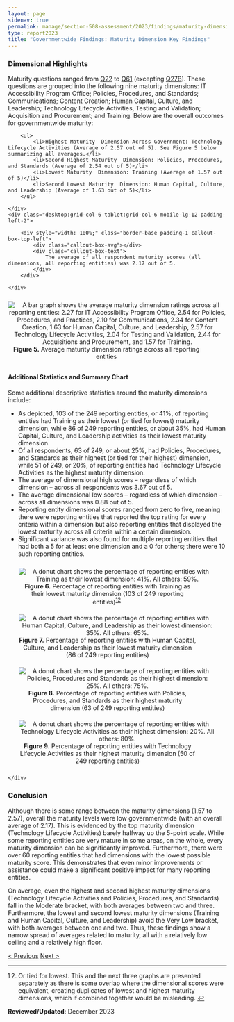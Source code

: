 ```yaml
---
layout: page
sidenav: true
permalink: manage/section-508-assessment/2023/findings/maturity-dimension/
type: report2023
title: "Governmentwide Findings: Maturity Dimension Key Findings"
---
```

### Dimensional Highlights

Maturity  questions ranged from <a href='{{base.siteurl}}/manage/section-508-assessment/criteria-02/#q22'>Q22</a> to <a href='{{base.siteurl}}/manage/section-508-assessment/criteria-10/#q61'>Q61</a> (excepting <a href='{{base.siteurl}}/manage/section-508-assessment/criteria-03/#q27'>Q27B</a>). These questions are grouped into the following nine maturity  dimensions: IT Accessibility Program Office; Policies, Procedures, and Standards; Communications; Content Creation; Human Capital, Culture, and Leadership; Technology Lifecycle Activities, Testing and Validation; Acquisition and Procurement; and Training. Below are the overall outcomes for governmentwide maturity:

<div class="grid-row">
    <div class="desktop:grid-col-6 tablet:grid-col-6 mobile-lg-12">
        
        <ul>
            <li>Highest Maturity  Dimension Across Government: Technology Lifecycle Activities (Average of 2.57 out of 5). See Figure 5 below summarizing all averages.</li>
            <li>Second Highest Maturity  Dimension: Policies, Procedures, and Standards (Average of 2.54 out of 5)</li>
            <li>Lowest Maturity  Dimension: Training (Average of 1.57 out of 5)</li>
            <li>Second Lowest Maturity  Dimension: Human Capital, Culture, and Leadership (Average of 1.63 out of 5)</li>
        </ul>

    </div>
    <div class="desktop:grid-col-6 tablet:grid-col-6 mobile-lg-12 padding-left-2">
              
        <div style="width: 100%;" class="border-base padding-1 callout-box-top-left">
            <div class="callout-box-avg"></div>
            <div class="callout-box-text">
                The average of all respondent maturity scores (all dimensions, all reporting entities) was 2.17 out of 5.
            </div>
        </div>

    </div>
</div>
<div class="tablet:grid-col" style="margin: auto; max-width: 100%; text-align: center; padding: 10px 0px">
    <div class="margin-top-1"><img src="https://assets.section508.gov/files/reports/cr-2023/figure-5.jpg" alt="A bar graph shows the average maturity dimension ratings across all reporting entities: 2.27 for IT Accessibility Program Office, 2.54 for Policies, Procedures, and Practices, 2.10 for Communications, 2.34 for Content Creation, 1.63 for Human Capital, Culture, and Leadership, 2.57 for Technology Lifecycle Activities, 2.04 for Testing and Validation, 2.44 for Acquisitions and Procurement, and 1.57 for Training." aria-describedby="figure-5" class="border-2px border-base-light shadow-2 padding-1">
    </div>
    <div class="font-mono-3xs margin-x-auto auto" style="max-width: 90%; text-align: center;"><span id="figure-5"><strong>Figure 5.</strong> Average maturity dimension ratings across all reporting entities</span>
    </div>
</div>

#### Additional Statistics and Summary Chart

Some additional descriptive statistics around the maturity dimensions include:

* As depicted, 103 of the 249 reporting entities, or 41%, of reporting entities had Training as their lowest (or tied for lowest) maturity dimension, while 86 of 249 reporting entities, or about 35%, had Human Capital, Culture, and Leadership activities as their lowest maturity dimension.
* Of all respondents, 63 of 249, or about 25%, had Policies, Procedures, and Standards as their highest (or tied for their highest) dimension, while 51 of 249, or 20%, of reporting entities had Technology Lifecycle Activities as the highest maturity dimension.
* The average of dimensional high scores – regardless of which dimension – across all respondents was 3.67 out of 5.
* The average dimensional low scores – regardless of which dimension – across all dimensions was 0.88 out of 5.
* Reporting entity dimensional scores ranged from zero to five, meaning there were reporting entities that reported the top rating for every criteria within a dimension but also reporting entities that displayed the lowest maturity across all criteria within a certain dimension.
* Significant variance was also found for multiple reporting entities that had both a 5 for at least one dimension and a 0 for others; there were 10 such reporting entities.

<div class="grid-row">
    <div class="desktop:grid-col-6 tablet:grid-col-6 mobile-lg-12">
        <!-- src="https://assets.section508.gov/files/reports/cr-2023/figure-6.jpg" -->
        <div class="tablet:grid-col" style="margin: auto; max-width: 90%; text-align: center; padding: 10px 0px">
            <div class="margin-top-1"><img src="https://assets.section508.gov/files/reports/cr-2023/figure-6.jpg" alt="A donut chart shows the percentage of reporting entities with Training as their lowest dimension: 41%. All others: 59%." aria-describedby="figure-6" class="border-2px border-base-light shadow-2 padding-1">
            </div>
            <div class="font-mono-3xs margin-x-auto auto" style="max-width: 90%; text-align: center;"><span id="figure-6"><strong>Figure 6.</strong> Percentage of reporting entities with Training as their lowest maturity dimension (103 of 249 reporting entities)<sup><a href="#fn12" id="fr12">12</a></sup> </span>
            </div>
        </div>
    </div>
    <div class="desktop:grid-col-6 tablet:grid-col-6 mobile-lg-12">
        <!-- src="https://assets.section508.gov/files/reports/cr-2023/figure-7.jpg" -->
        <div class="tablet:grid-col" style="margin: auto; max-width: 90%; text-align: center; padding: 10px 0px">
            <div class="margin-top-1"><img src="https://assets.section508.gov/files/reports/cr-2023/figure-7.jpg" alt="A donut chart shows the percentage of reporting entities with Human Capital, Culture, and Leadership as their lowest dimension: 35%. All others: 65%." aria-describedby="figure-7" class="border-2px border-base-light shadow-2 padding-1">
            </div>
            <div class="font-mono-3xs margin-x-auto auto" style="max-width: 90%; text-align: center;"><span id="figure-7"><strong>Figure 7.</strong> Percentage of reporting entities with Human Capital, Culture, and Leadership as their lowest maturity dimension (86 of 249 reporting entities)</span>
            </div>
        </div>
    </div>
    <div class="desktop:grid-col-6 tablet:grid-col-6 mobile-lg-12">
        <!-- src="https://assets.section508.gov/files/reports/cr-2023/figure-8.jpg" -->
        <div class="tablet:grid-col" style="margin: auto; max-width: 90%; text-align: center; padding: 10px 0px">
            <div class="margin-top-1"><img src="https://assets.section508.gov/files/reports/cr-2023/figure-8.jpg" alt="A donut chart shows the percentage of reporting entities with Policies, Procedures and Standards as their highest dimension: 25%. All others: 75%." aria-describedby="figure-8" class="border-2px border-base-light shadow-2 padding-1">
            </div>
            <div class="font-mono-3xs margin-x-auto auto" style="max-width: 90%; text-align: center;"><span id="figure-8"><strong>Figure 8.</strong> Percentage of reporting entities with Policies, Procedures, and Standards as their highest maturity dimension (63 of 249 reporting entities)</span>
            </div>
        </div>
    </div>
    <div class="desktop:grid-col-6 tablet:grid-col-6 mobile-lg-12">
        <div class="tablet:grid-col" style="margin: auto; max-width: 90%; text-align: center; padding: 10px 0px">
            <div class="margin-top-1"><img src="https://assets.section508.gov/files/reports/cr-2023/figure-9.jpg" alt="A donut chart shows the percentage of reporting entities with Technology Lifecycle Activities as their highest dimension: 20%. All others: 80%." aria-describedby="figure-9" class="border-2px border-base-light shadow-2 padding-1">
            </div>
            <div class="font-mono-3xs margin-x-auto auto" style="max-width: 90%; text-align: center;"><span id="figure-9"><strong>Figure 9.</strong> Percentage of reporting entities with Technology Lifecycle Activities as their highest maturity dimension (50 of 249 reporting entities)</span>
            </div>
        </div>

    </div>
</div>

###  Conclusion

Although there is some range between the maturity dimensions (1.57 to 2.57), overall the maturity levels were low governmentwide (with an overall average of 2.17). This is evidenced by the top maturity dimension (Technology Lifecycle Activities) barely halfway up the 5-point scale. While some reporting entities are very mature in some areas, on the whole, every maturity dimension can be significantly improved. Furthermore, there were over 60 reporting entities that had dimensions with the lowest possible maturity score. This demonstrates that even minor improvements or assistance could make a significant positive impact for many reporting entities.

On average, even the highest and second highest maturity dimensions (Technology Lifecycle Activities and Policies, Procedures, and Standards) fall in the Moderate bracket, with both averages between two and three. Furthermore, the lowest and second lowest maturity dimensions (Training and Human Capital, Culture, and Leadership) avoid the Very Low bracket, with both averages between one and two. Thus, these findings show a narrow spread of averages related to maturity, all with a relatively low ceiling and a relatively high floor.

<div id="prev-next-section">
    <a class="prev-page" title="Go to previous page" href="{{site.baseurl}}/manage/section-508-assessment/2023/findings/compliance-outcomes/"> < Previous</a>
    <a class="prev-page" title="Go to next page" href="{{site.baseurl}}/manage/section-508-assessment/2023/findings/program-staff/"> Next > </a>
</div>

--- 

<div>
    <h2 style="position: absolute; clip: rect(0 0 0 0); visibility: hidden; opacity: 0;" id="footnote-label">Footnotes</h2>
    <ol start="12">
        <li id="fn12">Or tied for lowest. This and the next three graphs are presented separately as there is some overlap where the dimensional scores were equivalent, creating duplicates of lowest and highest maturity dimensions, which if combined together would be misleading. <a href="#fr12" aria-label="Back to content">↩</a></li>
    </ol>
</div>

**Reviewed/Updated**: December 2023